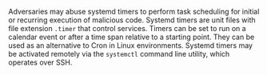 Adversaries may abuse systemd timers to perform task scheduling for initial or recurring execution of malicious code. Systemd timers are unit files with file extension `.timer` that control services. Timers can be set to run on a calendar event or after a time span relative to a starting point. They can be used as an alternative to Cron in Linux environments. Systemd timers may be activated remotely via the `systemctl` command line utility, which operates over SSH.